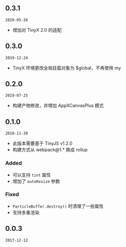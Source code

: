 ## 0.3.1

`2020-05-26`

- 增加对 TinyX 2.0 的适配

## 0.3.0

`2019-12-24`

- TinyX 环境更改全局挂载对象为 $global，不再使用 my

## 0.2.0

`2019-07-25`

- 构建产物修改，并增加 AppXCanvasPlus 模式

## 0.1.0

`2018-11-30`
- 此版本需要基于 TinyJS v1.2.0
- 构建方式从 webpack@1.* 换成 rollup

### Added
- 可以支持 `tint` 属性
- 增加了 `autoResize` 参数

### Fixed
- `ParticleBuffer.destroy()` 时清理了一些属性
- 支持多重渲染

## 0.0.3

`2017-12-12`

